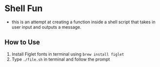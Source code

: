 # Shell Fun

- this is an attempt at creating a function inside a shell script that takes in user input and outputs a message.

## How to Use

1. Install Figlet fonts in terminal using `brew install figlet`
1. Type `./file.sh` in terminal and follow the prompt
